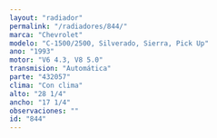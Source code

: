 ```yaml
---
layout: "radiador"
permalink: "/radiadores/844/"
marca: "Chevrolet"
modelo: "C-1500/2500, Silverado, Sierra, Pick Up"
ano: "1993"
motor: "V6 4.3, V8 5.0"
transmision: "Automática"
parte: "432057"
clima: "Con clima"
alto: "28 1/4"
ancho: "17 1/4"
observaciones: ""
id: "844"
---
```


